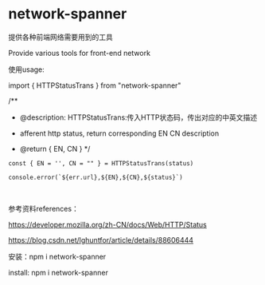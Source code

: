 # network-spanner

提供各种前端网络需要用到的工具

Provide various tools for front-end network


使用usage:

import { HTTPStatusTrans } from "network-spanner"

/**
 * @description: HTTPStatusTrans:传入HTTP状态码，传出对应的中英文描述

 * afferent http status, return corresponding EN CN description

 * @return { EN, CN }
 */

 
 
 ```
 const { EN = '', CN = "" } = HTTPStatusTrans(status)
 
 console.error(`${err.url},${EN},${CN},${status}`)
 ```
 
 ​    

参考资料references：

https://developer.mozilla.org/zh-CN/docs/Web/HTTP/Status

https://blog.csdn.net/lghuntfor/article/details/88606444

安装：npm i network-spanner

install: npm i network-spanner

